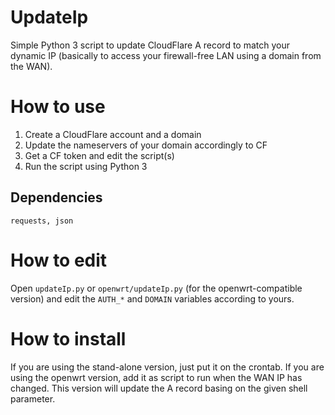 # UpdateIp

Simple Python 3 script to update CloudFlare A record to match your dynamic IP (basically to access your firewall-free LAN using a domain from the WAN).

# How to use

1. Create a CloudFlare account and a domain
2. Update the nameservers of your domain accordingly to CF
3. Get a CF token and edit the script(s)
4. Run the script using Python 3

## Dependencies

`requests, json`

# How to edit

Open `updateIp.py` or `openwrt/updateIp.py` (for the openwrt-compatible version) and edit the `AUTH_*` and `DOMAIN` variables according to yours.

# How to install

If you are using the stand-alone version, just put it on the crontab.
If you are using the openwrt version, add it as script to run when the WAN IP has changed. This version will update the A record basing on the given shell parameter.